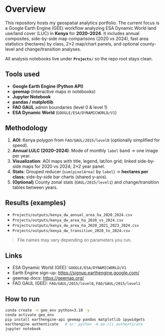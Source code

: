 # Overview
This repository hosts my geospatial analytics portfolio. The current focus is a Google Earth Engine (GEE) workflow analyzing ESA Dynamic World land use/land cover (LUC) in **Kenya** for **2020–2024**. It includes annual composites, side-by-side map comparisons (2020 vs 2024), fast area statistics (hectares) by class, 2×2 map/chart panels, and optional county-level and change/transition analyses.

All analysis notebooks live under **`Projects/`** so the repo root stays clean.

## Tools used
- **Google Earth Engine (Python API)**  
- **geemap** (interactive maps in notebooks)  
- **Jupyter Notebook**  
- **pandas / matplotlib**  
- **FAO GAUL** admin boundaries (level 0 & level 1)  
- **ESA Dynamic World** (`GOOGLE/ESA/DYNAMICWORLD/V1`)

## Methodology
1. **AOI**: Kenya polygon from `FAO/GAUL/2015/level0` (optionally simplified for speed).
2. **Annual LULC (2020–2024)**: Mode of monthly `label` band → one image per year.
3. **Visualization**: AOI maps with title, legend, lat/lon grid; linked side-by-side maps for 2020 vs 2024; 2×2 year panel.
4. **Stats**: Grouped reducer (`sum(pixelArea)` by `label`) → **hectares per class**; side-by-side bar charts (shared y-axis).
5. **(Optional)** County zonal stats (`GAUL/2015/level1`) and change/transition tables between years.

## Results (examples)
- `Projects/outputs/kenya_dw_annual_area_ha_2020_2024.csv`
- `Projects/outputs/kenya_dw_area_ha_2020_vs_2024.csv`
- `Projects/outputs/kenya_dw_area_ha_2020_2021_2023_2024.csv`
- `Projects/outputs/kenya_dw_transition_2020_to_2024.csv`

> File names may vary depending on parameters you run.

## Links
- ESA Dynamic World (GEE): `GOOGLE/ESA/DYNAMICWORLD/V1`  
- Earth Engine sign-up: https://signup.earthengine.google.com/  
- geemap docs: https://geemap.org/  
- FAO GAUL (GEE): `FAO/GAUL/2015/level0`, `FAO/GAUL/2015/level1`

## How to run
```bash
conda create -n gee_env python=3.10 -y
conda activate gee_env
pip install earthengine-api geemap pandas matplotlib ipywidgets
earthengine authenticate   # or: python -m ee.cli authenticate
jupyter notebook
